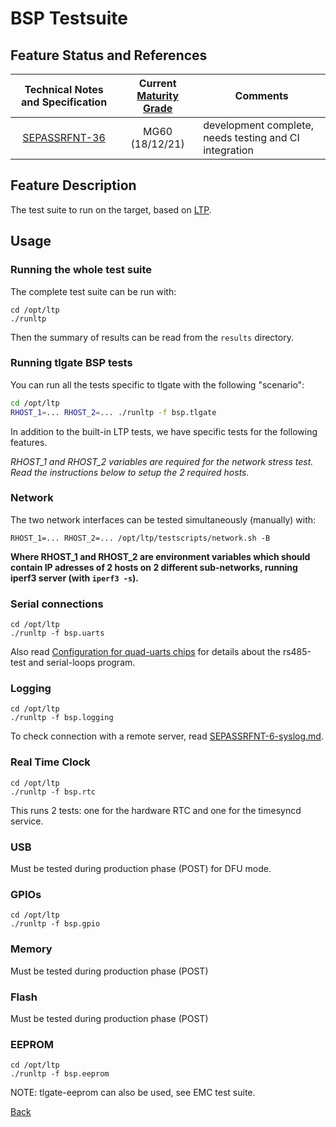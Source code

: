 # BSP Testsuite

## Feature Status and References

| Technical Notes and Specification | Current [Maturity Grade](../01_development_methods/SEPASSRFNT-96-development.md)| Comments |
| :---: | :---: | --- |
|[SEPASSRFNT-36](https://jira.open-groupe.com/browse/SEPASSRFNT-36) | MG60 (18/12/21) | development complete, needs testing and CI integration |


## Feature Description

The test suite to run on the target, based on [LTP](https://github.com/linux-test-project/ltp).

## Usage

### Running the whole test suite
The complete test suite can be run with:
```
cd /opt/ltp
./runltp
```

Then the summary of results can be read from the `results` directory.

### Running tlgate BSP tests
You can run all the tests specific to tlgate with the following "scenario":
```bash
cd /opt/ltp
RHOST_1=... RHOST_2=... ./runltp -f bsp.tlgate
```

In addition to the built-in LTP tests, we have specific tests for the following features.

*RHOST_1 and RHOST_2 variables are required for the network stress test. Read the instructions below to setup the 2 required hosts.*

### Network
The two network interfaces can be tested simultaneously (manually) with:
```
RHOST_1=... RHOST_2=... /opt/ltp/testscripts/network.sh -B
```
**Where RHOST_1 and RHOST_2 are environment variables which should contain IP adresses of 2 hosts on 2 different sub-networks, running iperf3 server (with `iperf3 -s`).**

### Serial connections
```
cd /opt/ltp
./runltp -f bsp.uarts
```

Also read [Configuration for quad-uarts chips](SEPASSRFNT-64-uarts.md) for details about the rs485-test and serial-loops program.

### Logging
```
cd /opt/ltp
./runltp -f bsp.logging
```

To check connection with a remote server, read [SEPASSRFNT-6-syslog.md](SEPASSRFNT-6-syslog.md).

### Real Time Clock
```
cd /opt/ltp
./runltp -f bsp.rtc
```

This runs 2 tests: one for the hardware RTC and one for the timesyncd service.

### USB

Must be tested during production phase (POST) for DFU mode.
### GPIOs
```
cd /opt/ltp
./runltp -f bsp.gpio
```
### Memory

Must be tested during production phase (POST)
### Flash

Must be tested during production phase (POST)
### EEPROM
```
cd /opt/ltp
./runltp -f bsp.eeprom
```
NOTE: tlgate-eeprom can also be used, see EMC test suite.

[Back](toc.md)
